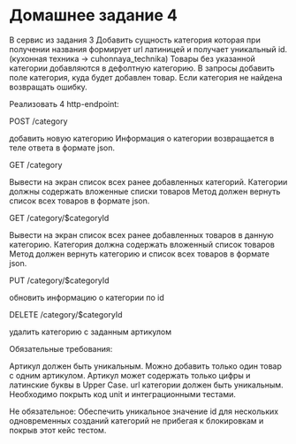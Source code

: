 # Домашнее задание 4

В сервис из задания 3
Добавить сущность категория которая при получении названия формирует url латиницей и получает уникальный id.
(кухонная техника -> cuhonnaya_technika)
Товары без указанной категории добавляются в дефолтную категорию. В запросы добавить поле категория, куда будет добавлен товар. Если категория не найдена возвращать ошибку.


Реализовать 4 http-endpoint:

POST /category

добавить новую категорию
Информация о категории возвращается в теле ответа в формате json.

GET /category

Вывести на экран список всех ранее добавленных категорий. Категории должны содержать вложенные списки товаров
Метод должен вернуть список всех товаров в формате json.


GET /category/$categoryId

Вывести на экран список всех ранее добавленных товаров в данную категорию. Категория должна содержать вложенный список товаров
Метод должен вернуть категорию и список всех товаров в формате json.


PUT /category/$categoryId

обновить информацию о категории по id

DELETE /category/$categoryId

удалить категорию с заданным артикулом

Обязательные требования:

Артикул должен быть уникальным. Можно добавить только один товар с одним артикулом.
Артикул может содержать только цифры и латинские буквы в Upper Case.
url категории должен быть уникальным.
Необходимо покрыть код unit и интеграционными тестами.

Не обязательное:
Обеспечить уникальное значение id для нескольких одновременных созданий категорий не прибегая к блокировкам и покрыв этот кейс тестом.
